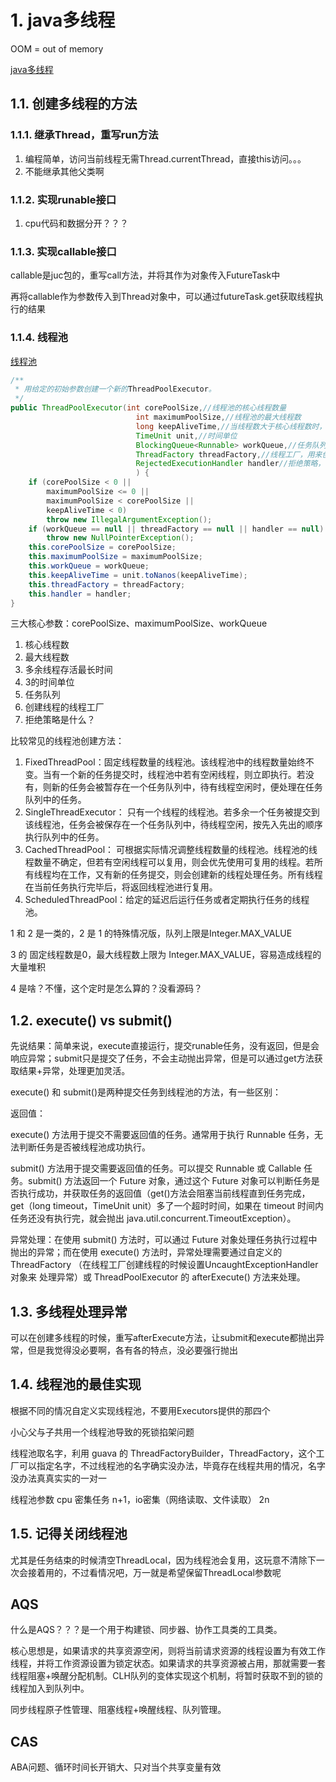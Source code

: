 # 1. java多线程

OOM = out of memory

[java多线程](https://xiaolincoding.com/interview/juc.html#%E7%BA%BF%E7%A8%8B%E7%9A%84%E5%88%9B%E5%BB%BA%E6%96%B9%E5%BC%8F%E6%9C%89%E5%93%AA%E4%BA%9B)

## 1.1. 创建多线程的方法

### 1.1.1. 继承Thread，重写run方法

1. 编程简单，访问当前线程无需Thread.currentThread，直接this访问。。。
2. 不能继承其他父类啊

### 1.1.2. 实现runable接口

1. cpu代码和数据分开？？？

### 1.1.3. 实现callable接口

callable是juc包的，重写call方法，并将其作为对象传入FutureTask中

再将callable作为参数传入到Thread对象中，可以通过futureTask.get获取线程执行的结果

### 1.1.4. 线程池

[线程池](https://javaguide.cn/java/concurrent/java-thread-pool-summary.html#%E7%BA%BF%E7%A8%8B%E6%B1%A0%E5%8F%82%E6%95%B0%E5%88%86%E6%9E%90)

```java
/**
 * 用给定的初始参数创建一个新的ThreadPoolExecutor。
 */
public ThreadPoolExecutor(int corePoolSize,//线程池的核心线程数量
                            int maximumPoolSize,//线程池的最大线程数
                            long keepAliveTime,//当线程数大于核心线程数时，多余的空闲线程存活的最长时间
                            TimeUnit unit,//时间单位
                            BlockingQueue<Runnable> workQueue,//任务队列，用来储存等待执行任务的队列
                            ThreadFactory threadFactory,//线程工厂，用来创建线程，一般默认即可
                            RejectedExecutionHandler handler//拒绝策略，当提交的任务过多而不能及时处理时，我们可以定制策略来处理任务
                            ) {
    if (corePoolSize < 0 ||
        maximumPoolSize <= 0 ||
        maximumPoolSize < corePoolSize ||
        keepAliveTime < 0)
        throw new IllegalArgumentException();
    if (workQueue == null || threadFactory == null || handler == null)
        throw new NullPointerException();
    this.corePoolSize = corePoolSize;
    this.maximumPoolSize = maximumPoolSize;
    this.workQueue = workQueue;
    this.keepAliveTime = unit.toNanos(keepAliveTime);
    this.threadFactory = threadFactory;
    this.handler = handler;
}
```

三大核心参数：corePoolSize、maximumPoolSize、workQueue

1. 核心线程数
2. 最大线程数
3. 多余线程存活最长时间
4. 3的时间单位
5. 任务队列
6. 创建线程的线程工厂
7. 拒绝策略是什么？

比较常见的线程池创建方法：

1. FixedThreadPool：固定线程数量的线程池。该线程池中的线程数量始终不变。当有一个新的任务提交时，线程池中若有空闲线程，则立即执行。若没有，则新的任务会被暂存在一个任务队列中，待有线程空闲时，便处理在任务队列中的任务。
2. SingleThreadExecutor： 只有一个线程的线程池。若多余一个任务被提交到该线程池，任务会被保存在一个任务队列中，待线程空闲，按先入先出的顺序执行队列中的任务。
3. CachedThreadPool： 可根据实际情况调整线程数量的线程池。线程池的线程数量不确定，但若有空闲线程可以复用，则会优先使用可复用的线程。若所有线程均在工作，又有新的任务提交，则会创建新的线程处理任务。所有线程在当前任务执行完毕后，将返回线程池进行复用。
4. ScheduledThreadPool：给定的延迟后运行任务或者定期执行任务的线程池。

1 和 2 是一类的，2 是 1 的特殊情况版，队列上限是Integer.MAX_VALUE

3 的 固定线程数是0，最大线程数上限为 Integer.MAX_VALUE，容易造成线程的大量堆积

4 是啥？不懂，这个定时是怎么算的？没看源码？

## 1.2. execute() vs submit()

先说结果：简单来说，execute直接运行，提交runable任务，没有返回，但是会响应异常；submit只是提交了任务，不会主动抛出异常，但是可以通过get方法获取结果+异常，处理更加灵活。

execute() 和 submit()是两种提交任务到线程池的方法，有一些区别：

返回值：

execute() 方法用于提交不需要返回值的任务。通常用于执行 Runnable 任务，无法判断任务是否被线程池成功执行。

submit() 方法用于提交需要返回值的任务。可以提交 Runnable 或 Callable 任务。submit() 方法返回一个 Future 对象，通过这个 Future 对象可以判断任务是否执行成功，并获取任务的返回值（get()方法会阻塞当前线程直到任务完成， get（long timeout，TimeUnit unit）多了一个超时时间，如果在 timeout 时间内任务还没有执行完，就会抛出 java.util.concurrent.TimeoutException）。

异常处理：在使用 submit() 方法时，可以通过 Future 对象处理任务执行过程中抛出的异常；而在使用 execute() 方法时，异常处理需要通过自定义的 ThreadFactory （在线程工厂创建线程的时候设置UncaughtExceptionHandler对象来 处理异常）或 ThreadPoolExecutor 的 afterExecute() 方法来处理。

## 1.3. 多线程处理异常

可以在创建多线程的时候，重写afterExecute方法，让submit和execute都抛出异常，但是我觉得没必要啊，各有各的特点，没必要强行抛出

## 1.4. 线程池的最佳实现

根据不同的情况自定义实现线程池，不要用Executors提供的那四个

小心父与子共用一个线程池导致的死锁掐架问题

线程池取名字，利用 guava 的 ThreadFactoryBuilder，ThreadFactory，这个工厂可以指定名字，不过线程池的名字确实没办法，毕竟存在线程共用的情况，名字没办法真真实实的一对一

线程池参数 cpu 密集任务 n+1，io密集（网络读取、文件读取） 2n 

## 1.5. 记得关闭线程池

尤其是任务结束的时候清空ThreadLocal，因为线程池会复用，这玩意不清除下一次会接着用的，不过看情况吧，万一就是希望保留ThreadLocal参数呢

## AQS

什么是AQS？？？是一个用于构建锁、同步器、协作工具类的工具类。

核心思想是，如果请求的共享资源空闲，则将当前请求资源的线程设置为有效工作线程，并将工作资源设置为锁定状态。如果请求的共享资源被占用，那就需要一套线程阻塞+唤醒分配机制。CLH队列的变体实现这个机制，将暂时获取不到的锁的线程加入到队列中。

同步线程原子性管理、阻塞线程+唤醒线程、队列管理。

## CAS

ABA问题、循环时间长开销大、只对当个共享变量有效